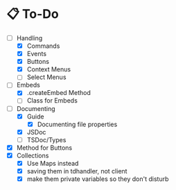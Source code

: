 # 📋 To-Do

* [ ] Handling
  * [x] Commands
  * [x] Events
  * [x] Buttons
  * [x] Context Menus
  * [ ] Select Menus
* [ ] Embeds
  * [x] .createEmbed Method
  * [ ] Class for Embeds
* [ ] Documenting
  * [x] Guide
    * [x] Documenting file properties
  * [x] JSDoc
  * [ ] TSDoc/Types
* [x] Method for Buttons
* [x] Collections
  * [x] Use Maps instead
  * [x] saving them in tdhandler, not client
  * [x] make them private variables so they don't disturb

